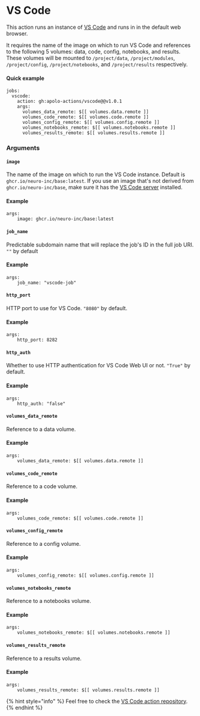 # VS Code

This action runs an instance of [VS Code](https://code.visualstudio.com/) and runs in in the default web browser.

It requires the name of the image on which to run VS Code and references to the following 5 volumes: data, code, config, notebooks, and results. These volumes will be mounted to `/project/data`, `/project/modules`, `/project/config`, `/project/notebooks`, and `/project/results` respectively.

#### Quick example

```
jobs:
  vscode:
    action: gh:apolo-actions/vscode@@v1.0.1
    args:
      volumes_data_remote: $[[ volumes.data.remote ]]
      volumes_code_remote: $[[ volumes.code.remote ]]
      volumes_config_remote: $[[ volumes.config.remote ]]
      volumes_notebooks_remote: $[[ volumes.notebooks.remote ]]
      volumes_results_remote: $[[ volumes.results.remote ]]
```

### Arguments

#### `image`

The name of the image on which to run the VS Code instance. Default is `ghcr.io/neuro-inc/base:latest`. If you use an image that's not derived from `ghcr.io/neuro-inc/base`, make sure it has the [VS Code server](https://github.com/cdr/code-server) installed.

#### Example

```
args:
	image: ghcr.io/neuro-inc/base:latest
```

#### `job_name`

Predictable subdomain name that will replace the job's ID in the full job URI. `""` by default

#### Example

```
args:
	job_name: "vscode-job"
```

#### `http_port`

HTTP port to use for VS Code. `"8080"` by default.

#### Example

```
args:
	http_port: 8282
```

#### `http_auth`

Whether to use HTTP authentication for VS Code Web UI or not. `"True"` by default.

#### Example

```
args:
	http_auth: "false"
```

#### `volumes_data_remote`

Reference to a data volume.

#### Example

```
args:
	volumes_data_remote: $[[ volumes.data.remote ]]
```

#### `volumes_code_remote`

Reference to a code volume.

#### Example

```
args:
	volumes_code_remote: $[[ volumes.code.remote ]]
```

#### `volumes_config_remote`

Reference to a config volume.

#### Example

```
args:
	volumes_config_remote: $[[ volumes.config.remote ]]
```

#### `volumes_notebooks_remote`

Reference to a notebooks volume.

#### Example

```
args:
	volumes_notebooks_remote: $[[ volumes.notebooks.remote ]]
```

#### `volumes_results_remote`

Reference to a results volume.

#### Example

```
args:
	volumes_results_remote: $[[ volumes.results.remote ]]
```

{% hint style="info" %}
Feel free to check the [VS Code action repository](https://github.com/apolo-actions/vscode).
{% endhint %}
